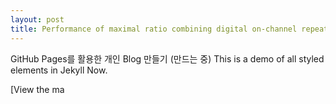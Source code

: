 ```yaml
---
layout: post
title: Performance of maximal ratio combining digital on-channel repeater for terrestrial DMB/DAB
---
```


GitHub Pages를 활용한 개인 Blog 만들기 (만드는 중) 
This is a demo of all styled elements in Jekyll Now.

[View the ma
